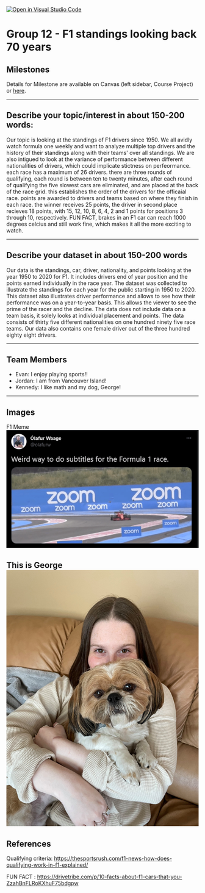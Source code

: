 [![Open in Visual Studio Code](https://classroom.github.com/assets/open-in-vscode-f059dc9a6f8d3a56e377f745f24479a46679e63a5d9fe6f495e02850cd0d8118.svg)](https://classroom.github.com/online_ide?assignment_repo_id=5843854&assignment_repo_type=AssignmentRepo)
# Group 12 - F1 standings looking back 70 years

## Milestones

Details for Milestone are available on Canvas (left sidebar, Course Project) or [here](https://firas.moosvi.com/courses/data301/project/milestone01.html).

---

## Describe your topic/interest in about 150-200 words:
Our topic is looking at the standings of F1 drivers since 1950. We all avidly watch formula one weekly and want to analyze multiple top drivers and the history of their standings along with their teams' over all standings. We are also intigued to look at the variance of performance between different nationalities of drivers, which could implicate stictness on perfeormance. each race has a maximum of 26 drivers. there are three rounds of qualifying, each round is between ten to twenty minutes, after each round of qualifying the five slowest cars are eliminated, and are placed at the back of the race grid. this establishes the order of the drivers for the officaial race. points are awarded to drivers and teams based on where they finish in each race. the winner receives 25 points, the driver in second place recieves 18 points, with 15, 12, 10, 8, 6, 4, 2 and 1 points for positions 3 through 10, respectively. FUN FACT, brakes in an F1 car can reach 1000 degrees celcius and still work fine, which makes it all the more exciting to watch.

---

## Describe your dataset in about 150-200 words
Our data is the standings, car, driver, nationality, and points looking at the year 1950 to 2020 for F1. It includes drivers end of year position and the points earned individually in the race year. The dataset was collected to illustrate the standings for each year for the public starting in 1950 to 2020. This dataset also illustrates driver performance and allows to see how their performance was on a year-to-year basis. This allows the viewer to see the prime of the racer and the decline. The data does not include data on a team basis, it solely looks at individual placement and points. The data consists of thirty five different nationalities on one hundred ninety five race teams. Our data also contains one female driver out of the three hundred eighty eight drivers. 

---

## Team Members

- Evan: I enjoy playing sports!!
- Jordan: I am from Vancouver Island!
- Kennedy: I like math and my dog, George!
---
## Images

F1 Meme
<img src ="images/F1meme.png">

This is George
<img src ="images/George.png">
---
## References

Qualifying criteria: https://thesportsrush.com/f1-news-how-does-qualifying-work-in-f1-explained/

FUN FACT : https://drivetribe.com/p/10-facts-about-f1-cars-that-you-ZzahBnFLRoKXhuF75bdgpw
